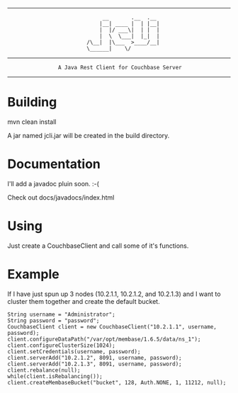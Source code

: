 --------------------------------------------------------------------------------
                                  __       .__  .__ 
                                 |__| ____ |  | |__|
                                 |  |/ ___\|  | |  |
                                 |  \  \___|  |_|  |
                             /\__|  |\___  >____/__|
                             \______|    \/         

---------------------------------------------------------------------------------
                    A Java Rest Client for Couchbase Server
---------------------------------------------------------------------------------

# Building

  mvn clean install

A jar named jcli.jar will be created in the build directory.

# Documentation

  I'll add a javadoc pluin soon. :-( 

Check out docs/javadocs/index.html

# Using

Just create a CouchbaseClient and call some of it's functions.

# Example

If I have just spun up 3 nodes (10.2.1.1, 10.2.1.2, and 10.2.1.3)
and I want to cluster them together and create the default bucket.

    String username = "Administrator";
    String password = "password";
    CouchbaseClient client = new CouchbaseClient("10.2.1.1", username, password);
    client.configureDataPath("/var/opt/membase/1.6.5/data/ns_1");
    client.configureClusterSize(1024);
    client.setCredentials(username, password);
    client.serverAdd("10.2.1.2", 8091, username, password);
    client.serverAdd("10.2.1.3", 8091, username, password);
    client.rebalance(null);
    while(client.isRebalancing());
    client.createMembaseBucket("bucket", 128, Auth.NONE, 1, 11212, null);